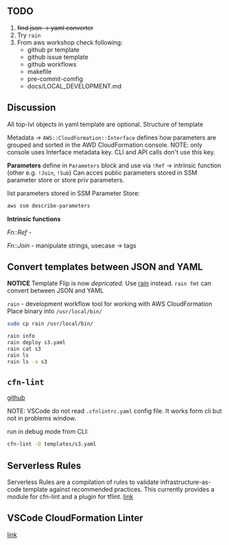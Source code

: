 

## TODO
1. ~~find json -> yaml converter~~
2. Try `rain`
3. From aws workshop check following:
    - github pr template
    - github issue template
    - github workflows
    - makefile
    - pre-commit-comfig
    - docs/LOCAL_DEVELOPMENT.md

## Discussion

All top-lvl objects in yaml template are optional.
Structure of template

Metadata -> `AWS::CloudFormation::Interface` defines how parameters are grouped and sorted in the AWD CloudFormation console.
NOTE: only console uses Interface metadata key. CLI and API calls don't use this key. 

**Parameters** define in `Parameters` block and use via `!Ref` -> intrinsic function (other e.g. `!Join`, `!Sub`)
Can acces public parameters stored in SSM parameter store or store priv parameters.

list parameters stored in SSM Parameter Store:
```sh
aws ssm describe-parameters
```

**Intrinsic functions**

*Fn::Ref* - 

*Fn::Join* - manipulate strings, usecase -> tags


## Convert templates between JSON and YAML
**NOTICE** Template Flip is now *depricated.*
Use [rain](https://github.com/aws-cloudformation/rain) instead.
`rain fmt` can convert between JSON and YAML

`rain` - development workflow tool for working with AWS CloudFormation
Place binary into `/usr/local/bin/`
```bash
sudo cp rain /usr/local/bin/
```

```bash
rain info
rain deploy s3.yaml
rain cat s3
rain ls
rain ls -a s3
```

## `cfn-lint`
[github](https://github.com/aws-cloudformation/cfn-lint)

NOTE: VSCode do not read `.cfnlintrc.yaml` config file. It works form cli but not in problems window.

run in debug mode from CLI:
```bash
cfn-lint -D templates/s3.yaml
```

## Serverless Rules
Serverless Rules are a compilation of rules to validate infrastructure-as-code template against recommended practices. This currently provides a module for cfn-lint and a plugin for tflint.
[link](https://awslabs.github.io/serverless-rules/)


## VSCode CloudFormation Linter
[link](https://marketplace.visualstudio.com/items?itemName=kddejong.vscode-cfn-lint)


